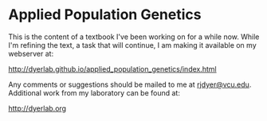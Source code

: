 # Applied Population Genetics

This is the content of a textbook I've been working on for a while now.  While I'm refining the text, a task that will continue, I am making it available on my webserver at:

http://dyerlab.github.io/applied_population_genetics/index.html

Any comments or suggestions should be mailed to me at [rjdyer@vcu.edu](mailto://rjdyer@vcu.edu).  Additional work from my laboratory can be found at:

http://dyerlab.org



